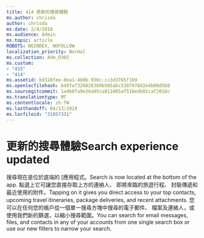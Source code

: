 ```yaml
---
title: 414 更新的搜尋體驗
ms.author: chrisda
author: chrisda
ms.date: 2/9/2018
ms.audience: Admin
ms.topic: article
ROBOTS: NOINDEX, NOFOLLOW
localization_priority: Normal
ms.collection: Adm_O365
ms.custom:
- "415"
- "414"
ms.assetid: bd328fee-8ea1-4b0b-930c-cc3d3765f1b9
ms.openlocfilehash: b49faf3268263b0b505abc5307978d2e4b08d5b8
ms.sourcegitcommit: 1a4b8fa9e38a95ca811085af516edb81caf2018c
ms.translationtype: MT
ms.contentlocale: zh-TW
ms.lasthandoff: 04/13/2019
ms.locfileid: "31857331"
---
```

# <a name="search-experience-updated"></a><span data-ttu-id="5554f-102">更新的搜尋體驗</span><span class="sxs-lookup"><span data-stu-id="5554f-102">Search experience updated</span></span>

<span data-ttu-id="5554f-103">搜尋現在是位於底端的 [應用程式。</span><span class="sxs-lookup"><span data-stu-id="5554f-103">Search is now located at the bottom of the app.</span></span> <span data-ttu-id="5554f-104">點選上它可讓您直接存取上方的連絡人、 即將來臨的旅遊行程、 封裝傳遞和最近使用的附件。</span><span class="sxs-lookup"><span data-stu-id="5554f-104">Tapping on it gives you direct access to your top contacts, upcoming travel itineraries, package deliveries, and recent attachments.</span></span> <span data-ttu-id="5554f-105">您可以在任何您的帳戶從一個單一搜尋方塊中搜尋的電子郵件、 檔案及連絡人，或使用我們新的篩選，以縮小搜尋範圍。</span><span class="sxs-lookup"><span data-stu-id="5554f-105">You can search for email messages, files, and contacts in any of your accounts from one single search box or use our new filters to narrow your search.</span></span>
